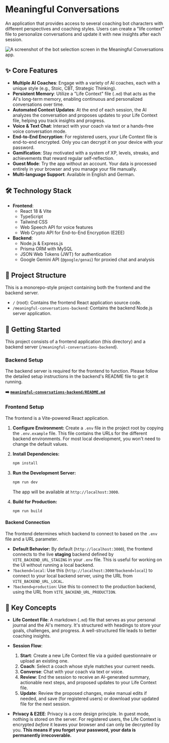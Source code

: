 # Meaningful Conversations

An application that provides access to several coaching bot characters with different perspectives and coaching styles. Users can create a "life context" file to personalize conversations and update it with new insights after each session.

![A screenshot of the bot selection screen in the Meaningful Conversations app.](https://storage.googleapis.com/aistudio-hosting/project-images/21a50a18-d7b3-4f93-b883-85b4f62136e0/readme-screenshot.png)

## ✨ Core Features

*   **Multiple AI Coaches**: Engage with a variety of AI coaches, each with a unique style (e.g., Stoic, CBT, Strategic Thinking).
*   **Persistent Memory**: Utilize a "Life Context" file (`.md`) that acts as the AI's long-term memory, enabling continuous and personalized conversations over time.
*   **Automated Context Updates**: At the end of each session, the AI analyzes the conversation and proposes updates to your Life Context file, helping you track insights and progress.
*   **Voice & Text Chat**: Interact with your coach via text or a hands-free voice conversation mode.
*   **End-to-End Encryption**: For registered users, your Life Context file is end-to-end encrypted. Only you can decrypt it on your device with your password.
*   **Gamification**: Stay motivated with a system of XP, levels, streaks, and achievements that reward regular self-reflection.
*   **Guest Mode**: Try the app without an account. Your data is processed entirely in your browser and you manage your file manually.
*   **Multi-language Support**: Available in English and German.

## 🛠️ Technology Stack

*   **Frontend**:
    *   React 18 & Vite
    *   TypeScript
    *   Tailwind CSS
    *   Web Speech API for voice features
    *   Web Crypto API for End-to-End Encryption (E2EE)
*   **Backend**:
    *   Node.js & Express.js
    *   Prisma ORM with MySQL
    *   JSON Web Tokens (JWT) for authentication
    *   Google Gemini API (`@google/genai`) for proxied chat and analysis

## 📂 Project Structure

This is a monorepo-style project containing both the frontend and the backend server.

*   `/` (root): Contains the frontend React application source code.
*   `/meaningful-conversations-backend`: Contains the backend Node.js server application.

## 🚀 Getting Started

This project consists of a frontend application (this directory) and a backend server (`/meaningful-conversations-backend`).

### Backend Setup

The backend server is required for the frontend to function. Please follow the detailed setup instructions in the backend's README file to get it running.

**➡️ [`meaningful-conversations-backend/README.md`](./meaningful-conversations-backend/README.md)**

### Frontend Setup

The frontend is a Vite-powered React application.

1.  **Configure Environment:** Create a `.env` file in the project root by copying the `.env.example` file. This file contains the URLs for the different backend environments. For most local development, you won't need to change the default values.

2.  **Install Dependencies:**
    ```bash
    npm install
    ```

3.  **Run the Development Server:**
    ```bash
    npm run dev
    ```
    The app will be available at `http://localhost:3000`.

4.  **Build for Production:**
    ```bash
    npm run build
    ```

#### Backend Connection

The frontend determines which backend to connect to based on the `.env` file and a URL parameter.

*   **Default Behavior:** By default (`http://localhost:3000`), the frontend connects to the live **staging** backend defined by `VITE_BACKEND_URL_STAGING` in your `.env` file. This is useful for working on the UI without running a local backend.
*   `?backend=local`: Use this (`http://localhost:3000?backend=local`) to connect to your local backend server, using the URL from `VITE_BACKEND_URL_LOCAL`.
*   `?backend=production`: Use this to connect to the production backend, using the URL from `VITE_BACKEND_URL_PRODUCTION`.

## 🧠 Key Concepts

*   **Life Context File**: A markdown (`.md`) file that serves as your personal journal and the AI's memory. It's structured with headings to store your goals, challenges, and progress. A well-structured file leads to better coaching insights.

*   **Session Flow**:
    1.  **Start**: Create a new Life Context file via a guided questionnaire or upload an existing one.
    2.  **Coach**: Select a coach whose style matches your current needs.
    3.  **Converse**: Chat with your coach via text or voice.
    4.  **Review**: End the session to receive an AI-generated summary, actionable next steps, and proposed updates to your Life Context file.
    5.  **Update**: Review the proposed changes, make manual edits if needed, and save (for registered users) or download your updated file for the next session.

*   **Privacy & E2EE**: Privacy is a core design principle. In guest mode, nothing is stored on the server. For registered users, the Life Context is encrypted *before* it leaves your browser and can only be decrypted by you. **This means if you forget your password, your data is permanently irrecoverable.**